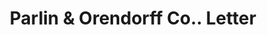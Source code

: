 ---
doi: 10.7916/D8184JJD
date_other: '1923'
date_other_textual: '1923'
form: correspondence
genre:
- Letters (correspondence)
name:
- Parlin & Orendorff Co.
object_in_context_url: https://biggert.cul.columbia.edu/items/view/ave_biggert_00151
subject_hierarchical_geographic:
- Canton, Illinois, United States
subject_name:
- Parlin & Orendorff Co.
title: Parlin & Orendorff Co.. Letter
sort_title: Parlin & Orendorff Co.. Letter
call_number: ave_biggert_00151
coordinates:
- 40.55777777777777,-90.03416666666666
pid: ave_biggert_00151
identifiers: ave_biggert_00151
thumbnail: https://derivativo-3.library.columbia.edu/iiif/2/ldpd:344996/full/!256,256/0/native.jpg
permalink: "/items/ave_biggert_00151/"
layout: iiif-image-page
---